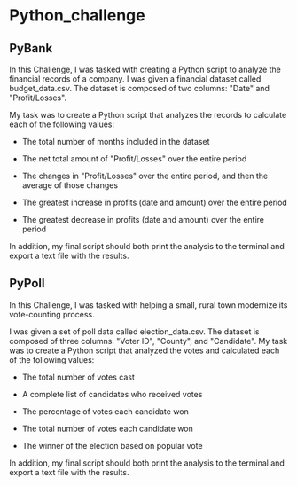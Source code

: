 # Python_challenge

PyBank
----

In this Challenge, I was tasked with creating a Python script to analyze the financial records of a company. I was given a financial dataset called budget_data.csv. The dataset is composed of two columns: "Date" and "Profit/Losses".

My task was to create a Python script that analyzes the records to calculate each of the following values:

- The total number of months included in the dataset

- The net total amount of "Profit/Losses" over the entire period

- The changes in "Profit/Losses" over the entire period, and then the average of those changes

- The greatest increase in profits (date and amount) over the entire period

- The greatest decrease in profits (date and amount) over the entire period

In addition, my final script should both print the analysis to the terminal and export a text file with the results.

PyPoll
----

In this Challenge, I was tasked with helping a small, rural town modernize its vote-counting process.

I was given a set of poll data called election_data.csv. The dataset is composed of three columns: "Voter ID", "County", and "Candidate". My task was to create a Python script that analyzed the votes and calculated each of the following values:

- The total number of votes cast

- A complete list of candidates who received votes

- The percentage of votes each candidate won

- The total number of votes each candidate won

- The winner of the election based on popular vote

In addition, my final script should both print the analysis to the terminal and export a text file with the results.
